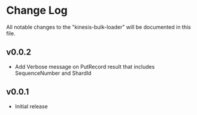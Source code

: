 # Change Log

All notable changes to the "kinesis-bulk-loader" will be documented in this file.

## v0.0.2

- Add Verbose message on PutRecord result that includes SequenceNumber and ShardId

## v0.0.1

- Initial release
